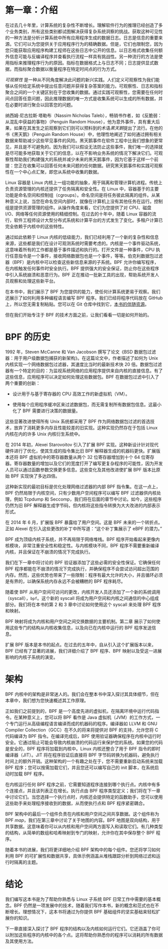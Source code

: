# 第一章：介绍

在过去几十年里，计算系统的复杂性不断增长。理解软件行为的推理已经创造了多个业务类别，所有这些类别都试图解决获得复杂系统洞察的挑战。获取这种可见性的一种方法是分析计算系统中所有应用程序生成的数据日志。日志是信息的重要来源。它们可以为您提供关于应用程序行为的精确数据。但是，它们也限制您，因为您只能获取应用程序构建工程师在这些日志中公开的信息。以日志格式收集任何额外信息可能与反编译程序并查看执行流程一样具有挑战性。另一种流行的方法是使用指标来推理程序行为的原因。指标在数据格式上与日志不同；日志提供显式数据，而指标聚合数据以衡量程序在特定时间点的行为方式。

*可观察性* 是一种从不同角度解决此问题的新兴实践。人们定义可观察性为我们能够从任何给定系统中提出任意问题并获得复杂答案的能力。可观察性、日志和指标聚合之间的一个关键区别在于您收集的数据。通过实践可观察性，您需要在任何时间点回答任意问题，因此推理数据的唯一方式是收集系统可以生成的所有数据，并在必要时进行聚合以回答您的问题。

纳西姆·尼古拉斯·塔勒布（Nassim Nicholas Taleb），畅销书作者，如《反脆弱：从混乱中获益的事物》（Penguin Random House），他为意外事件，具有重大后果，如果在其发生之前观察到它们则可以预料到的术语*黑天鹅*提出了流行。在他的书《黑天鹅》（Penguin Random House）中，他理性地阐述了如何通过拥有相关数据来帮助减少这些罕见事件的风险。黑天鹅事件在软件工程中比我们想象的更常见，并且是不可避免的。因为我们可以假设无法防止这些事件，我们唯一的选择就是尽可能多地获取关于它们的信息，以在不影响业务系统的情况下解决它们。可观察性帮助我们构建强大的系统并减少未来的黑天鹅事件，因为它基于这样一个前提：您正在收集可以回答任何未来问题的任何数据。研究黑天鹅事件和实践可观察性在一个中心点汇聚，即您从系统中收集的数据。

Linux 容器是 Linux 内核上一组功能的抽象，用于隔离和管理计算机进程。传统上负责资源管理的内核还提供了任务隔离和安全性。在 Linux 中，容器基于的主要功能是命名空间和控制组（cgroups）。命名空间是将任务彼此隔离的组件。从某种意义上说，当您在命名空间内部时，就像在计算机上没有其他任务在运行。控制组是提供资源管理的组件。从操作角度来看，它们为您提供了对 CPU、磁盘 I/O、网络等任何资源使用的精细控制。在过去的十年中，随着 Linux 容器的流行，软件工程师设计大型分布式系统和计算平台的方式发生了变化。多租户计算已完全依赖于内核中的这些特性。

通过如此依赖于 Linux 内核的低级能力，我们已经利用了一个新的复杂性和信息来源，这些都是我们在设计可观测系统时需要考虑的。内核是一个事件驱动系统，这意味着所有的工作都是基于事件描述和执行的。打开文件是一种事件，CPU 执行任意指令是一个事件，接收网络数据包也是一个事件，等等。伯克利数据包过滤器（BPF）是内核中可以检查这些新信息来源的子系统。BPF 允许你编写程序，在内核触发任何事件时安全执行。BPF 提供强大的安全保证，防止你在这些程序中引入系统崩溃和恶意行为。BPF 正在推动一批新工具的出现，帮助系统开发人员观察和处理这些新平台。

在本书中，我们展示了 BPF 为您提供的能力，使任何计算系统更易于观察。我们还展示了如何利用多种编程语言编写 BPF 程序。我们已经将程序代码放在 GitHub 上，所以您无需复制粘贴。您可以在 Git 仓库中找到它，[本书的伴随资源](https://oreil.ly/lbpf-repo)。

但在我们开始专注于 BPF 的技术方面之前，让我们看看一切是如何开始的。

# BPF 的历史

1992 年，Steven McCanne 和 Van Jacobson 撰写了论文《BSD 数据包过滤器：用于用户级数据包捕获的新架构》。在这篇论文中，作者描述了如何为 Unix 内核实现一个网络数据包过滤器，其速度比当时的最新技术快 20 倍。数据包过滤器有一个特定的目的：为监视系统网络的应用程序提供来自内核的直接信息。有了这些信息，应用程序可以决定如何处理这些数据包。BPF 在数据包过滤中引入了两个重要的创新：

+   设计用于与基于寄存器的 CPU 高效工作的新虚拟机（VM）。

+   使用每个应用程序缓冲区来过滤数据包，而无需复制所有数据包信息。这最小化了 BPF 需要进行决策的数据量。

这些显著改进使得所有 Unix 系统都采用了 BPF 作为网络数据包过滤的首选技术，放弃了消耗更多内存且性能较差的旧实现。这种实现仍然存在于包括 Linux 内核在内的许多 Unix 内核衍生系统中。

在 2014 年初，Alexei Starovoitov 引入了扩展 BPF 实现。这种新设计针对现代硬件进行了优化，使其生成的指令集比旧 BPF 解释器生成的机器码更快。扩展版本还将 BPF 虚拟机中的寄存器数量从两个 32 位寄存器增加到十个 64 位寄存器。寄存器数量的增加以及它们的宽度打开了编写更复杂程序的可能性，因为开发人员可以通过函数参数交换更多信息。这些变化及其他改进使扩展 BPF 版本比原始 BPF 实现快了多达四倍。

这种新实现的最初目标是优化处理网络过滤器的内部 BPF 指令集。在这一点上，BPF 仍然局限于内核空间，只有少数用户空间程序可以编写 BPF 过滤器供内核处理，例如 Tcpdump 和 Seccomp，我们将在后面的章节中讨论。如今，这些程序仍然为旧 BPF 解释器生成字节码，但内核将这些指令转换为大大改进的内部表示形式。

在 2014 年 6 月，扩展版 BPF 暴露给了用户空间。这是 BPF 未来的一个转折点。正如 Alexei 在引入这些更改的补丁中所写道：“这个补丁集展示了 eBPF 的潜力。”

BPF 成为顶级内核子系统，并不再局限于网络堆栈。BPF 程序开始看起来更像内核模块，非常注重安全性和稳定性。与内核模块不同，BPF 程序不需要重新编译内核，并且保证在不崩溃的情况下完成执行。

我们在下一章中将讨论的 BPF 验证器添加了这些必需的安全性保证。它确保任何 BPF 程序都能在不崩溃的情况下完成执行，并确保程序不会尝试访问超出范围的内存。然而，这些优势也带来了一些限制：程序有最大允许的大小，并且循环必须是有界的，以确保系统内存永远不会被糟糕的 BPF 程序耗尽。

随着使 BPF 从用户空间可访问的更改，内核开发人员还添加了一个新的系统调用（syscall），`bpf`。这个新的 syscall 将成为用户空间和内核之间通信的中心组成部分。我们将在本书的第 2 和 3 章中讨论如何使用这个 syscall 来处理 BPF 程序和映射。

BPF 映射将成为内核和用户空间之间交换数据的主要机制。第二章 展示了如何使用这些专门的结构从内核收集信息，以及向已在内核中运行的 BPF 程序发送信息。

扩展 BPF 版本是本书的起点。在过去的五年中，自从引入这个扩展版本以来，BPF 已经有了显著的进展，我们详细介绍了 BPF 程序、BPF 映射以及受这一进展影响的内核子系统的演变。

# 架构

BPF 内核中的架构是非常迷人的。我们会在整本书中深入探讨其具体细节，但在本章中，我们想为您快速概述其工作原理。

正如我们之前提到的，BPF 是一个高度先进的虚拟机，在隔离环境中运行代码指令。在某种意义上，您可以将 BPF 看作是 Java 虚拟机（JVM）的工作方式，一个专门运行从高级编程语言编译而成的机器码的程序。编译器如 LLVM 和 GNU Compiler Collection（GCC）在不久的将来将提供对 BPF 的支持，允许您将 C 代码编译为 BPF 指令。在编译完成后，BPF 使用验证器确保程序在内核中运行时安全。它通过阻止可能会导致内核崩溃的代码运行来保护您的系统。如果您的代码是安全的，BPF 程序将加载到内核中。Linux 内核还整合了用于 BPF 指令的即时编译器（JIT）。JIT 将在程序验证后直接将 BPF 字节码转换为机器码，避免执行时间上的额外开销。这种架构的一个有趣之处在于，您不需要重新启动系统来加载 BPF 程序；您可以按需加载它们，并且您还可以编写自己的 init 脚本，在系统启动时加载 BPF 程序。

在内核运行任何 BPF 程序之前，它需要知道程序连接到哪个执行点。内核中有多个连接点，并且该列表正在增长。执行点由 BPF 程序类型定义；我们将在下一章中讨论它们。当您选择一个执行点时，内核还会提供特定的函数助手，您可以使用这些助手来处理程序接收到的数据，从而使执行点和 BPF 程序紧密耦合。

BPF 架构中的最后一个组件负责在内核和用户空间之间共享数据。这个组件称为 BPF *map*，我们在第三章中讨论了关于地图的内容。BPF 地图是双向结构，用于共享数据。这意味着你可以从内核和用户空间两方面写入和读取它们。有几种类型的结构，从简单的数组和哈希映射到专门的映射，允许你在其中保存整个 BPF 程序。

随着本书的进展，我们将更详细地介绍 BPF 架构中的每个组件。您还将学习如何利用 BPF 的可扩展性和数据共享，具体示例涵盖从堆栈跟踪分析到网络过滤和运行时隔离的主题。

# 结论

我们编写这本书是为了帮助你熟悉与 Linux 子系统 BPF 日常工作中需要的基本概念。BPF 仍然是一项发展中的技术，随着我们写作本书，新的概念和范式也在不断增长。理想情况下，这本书将通过为你提供 BPF 基础组件的坚实基础来轻松扩展你的知识。

下一章直接深入探讨了 BPF 程序的结构以及内核如何运行它们。它还涵盖了你可以附加这些程序的内核中的各个点。这将帮助你熟悉你的程序可以消耗的所有数据及其使用方法。
